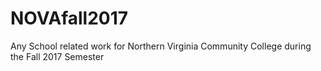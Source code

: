 # NOVAfall2017
Any School related work for Northern Virginia Community College during the Fall 2017 Semester
